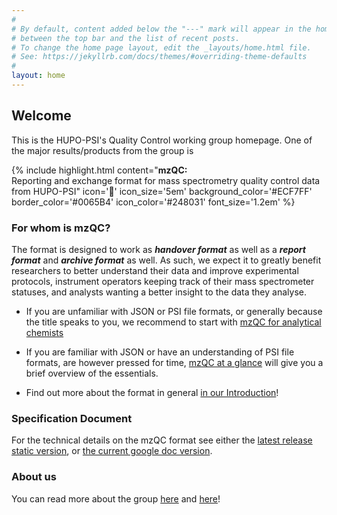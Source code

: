 ```yaml
---
#
# By default, content added below the "---" mark will appear in the home page
# between the top bar and the list of recent posts.
# To change the home page layout, edit the _layouts/home.html file.
# See: https://jekyllrb.com/docs/themes/#overriding-theme-defaults
#
layout: home
---
```


## Welcome
This is the HUPO-PSI's Quality Control working group homepage. 
One of the major results/products from the group is

{% include highlight.html 
    content="<b>mzQC:</b><br/> Reporting and exchange format for mass spectrometry quality control data from HUPO-PSI"
    icon='&#xf56c;' 
	icon_size='5em' 
	background_color='#ECF7FF' 
	border_color='#0065B4' 
	icon_color='#248031' 
    font_size='1.2em'
%}

### For whom is mzQC?

The format is designed to work as ***handover format*** as well as a ***report format*** and ***archive format*** as well. 
As such, we expect it to greatly benefit researchers to better understand their data and improve experimental protocols, 
instrument operators keeping track of their mass spectrometer statuses, 
and analysts wanting a better insight to the data they analyse.

* If you are unfamiliar with JSON or PSI file formats, or generally because the title speaks to you, we recommend to start with [mzQC for analytical chemists](use-cases/analytical-chemists/)

* If you are familiar with JSON or have an understanding of PSI file formats, are however pressed for time, [mzQC at a glance](use-cases/at-a-glance/) will give you a brief overview of the essentials.

* Find out more about the format in general [in our Introduction](mzQC-intro/)!

### Specification Document
For the technical details on the mzQC format see either the [latest release static version](spec-doc/), or 
[the current google doc version](https://docs.google.com/document/d/132F3MBgDJgtFlXxDZhpJ1oHGbKL8pT6dk9fvL55L5_M/edit?usp=sharing).

### About us
You can read more about the group [here](about/) and [here](https://www.psidev.info/groups/quality-control)!

